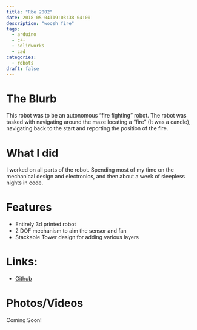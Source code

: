 ```yaml
---
title: "Rbe 2002"
date: 2018-05-04T19:03:38-04:00
description: "woosh fire"
tags:
  - arduino
  - c++
  - solidworks
  - cad
categories:
  - robots
draft: false
---
```


# The Blurb

This robot was to be an autonomous “fire fighting” robot. The robot was tasked with navigating around the maze locating a “fire” (It was a candle), navigating back to the start and reporting the position of the fire.

# What I did
I worked on all parts of the robot. Spending most of my time on the mechanical design and electronics, and then about a week of sleepless nights in code. 

# Features
  - Entirely 3d printed robot 
  - 2 DOF mechanism to aim the sensor and fan 
  - Stackable Tower design for adding various layers


# Links:
- [Github](somewhere.com)

# Photos/Videos
<!--{{< google-photos tbHcgyWN44g9qj216 carousel >}}-->

Coming Soon!

